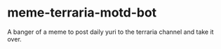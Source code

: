 # meme-terraria-motd-bot
A banger of a meme to post daily yuri to the terraria channel and take it over.
